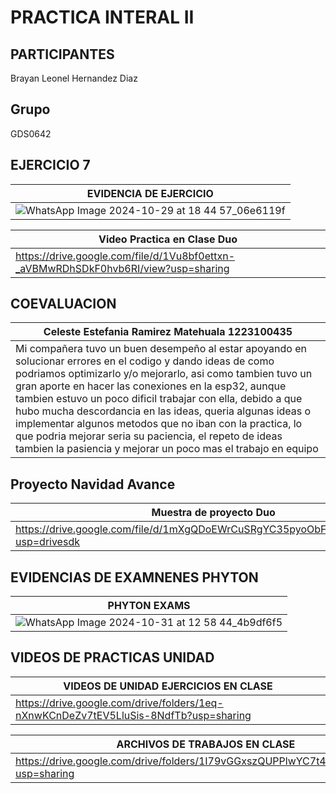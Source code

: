 # PRACTICA INTERAL II
## PARTICIPANTES
Brayan Leonel Hernandez Diaz

## Grupo
GDS0642

## EJERCICIO 7
|EVIDENCIA DE EJERCICIO|
|--|
|![WhatsApp Image 2024-10-29 at 18 44 57_06e6119f](https://github.com/user-attachments/assets/c7ebd645-a4bf-40f5-8d01-07e05d6a55cf)

|Video Practica en Clase Duo|
|--|
|https://drive.google.com/file/d/1Vu8bf0ettxn-_aVBMwRDhSDkF0hvb6RI/view?usp=sharing|

## COEVALUACION
|Celeste Estefania Ramirez Matehuala 1223100435|
|--|
|Mi compañera tuvo un buen desempeño al estar apoyando en solucionar errores en el codigo y dando ideas de como podriamos optimizarlo y/o mejorarlo, asi como tambien tuvo un gran aporte en hacer las conexiones en la esp32, aunque tambien estuvo un poco dificil trabajar con ella, debido a que hubo mucha descordancia en las ideas, queria algunas ideas o implementar algunos metodos que no iban con la practica, lo que podria mejorar seria su paciencia, el repeto de ideas tambien la pasiencia y mejorar un poco mas el trabajo en equipo|

## Proyecto Navidad Avance
|Muestra de proyecto Duo|
|--|
|https://drive.google.com/file/d/1mXgQDoEWrCuSRgYC35pyoObFMUFYNtUY/view?usp=drivesdk|


## EVIDENCIAS DE EXAMNENES PHYTON
|PHYTON EXAMS|
|--|
|![WhatsApp Image 2024-10-31 at 12 58 44_4b9df6f5](https://github.com/user-attachments/assets/0477d5ff-c029-4dbc-889f-e41031180691)|

## VIDEOS DE PRACTICAS UNIDAD 
|VIDEOS DE UNIDAD EJERCICIOS EN CLASE|
|--|
|https://drive.google.com/drive/folders/1eq-nXnwKCnDeZv7tEV5LluSis-8NdfTb?usp=sharing|

|ARCHIVOS DE TRABAJOS EN CLASE|
|--|
|https://drive.google.com/drive/folders/1I79vGGxszQUPPlwYC7t47isj2Z9axhng?usp=sharing|
